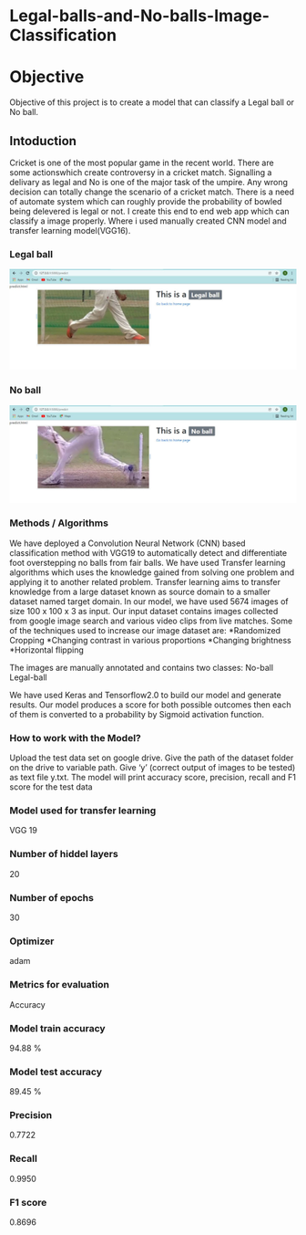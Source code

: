 # Legal-balls-and-No-balls-Image-Classification

# Objective
Objective of this project is to create a model that can classify a Legal ball or No ball.


## Intoduction
Cricket is one of the most popular game in the recent world. There are some actionswhich create controversy in a cricket match. Signalling a delivary as legal and No is 
one of the major task of the umpire. Any wrong decision can totally change the scenario of a cricket match. There is a need of automate system which can roughly provide the probability of bowled being delevered is legal or not. I create this end  to end web app which can classify a image properly. Where i used manually created CNN model and transfer learning model(VGG16).

### Legal ball

![Crick](https://github.com/Sudhakordas/No-ball-detection-with-VGG16/blob/master/static/image/Crick-1.JPG)

### No ball

![Crick-2](https://github.com/Sudhakordas/No-ball-detection-with-VGG16/blob/master/static/image/Cricket-2.JPG)


 


### Methods / Algorithms 
 
We have deployed a Convolution Neural Network (CNN) based classification method with VGG19 to automatically detect and differentiate foot overstepping no balls from fair balls.
We have used Transfer learning algorithms which uses the knowledge gained from solving one problem and applying it to another related problem. Transfer learning aims to transfer knowledge from a large dataset known as source domain to a smaller dataset named target domain. 
In our model, we have used 5674 images of size 100 x 100 x 3  as input. Our input dataset contains images collected from google image search and various video clips from live matches.
Some of the techniques used to increase our image dataset are:
*Randomized Cropping
*Changing contrast in various proportions
*Changing brightness
*Horizontal flipping

The images are manually annotated and contains two classes:
No-ball
Legal-ball

We have used Keras and Tensorflow2.0 to build our model and generate results. Our model produces a score for both possible outcomes then each of them is converted to a probability by Sigmoid activation function.


### How to work with the Model?

Upload the test data set on google drive.
Give the path of the dataset folder on the drive to variable path.
Give  ‘y’ (correct output of images to be tested) as text file y.txt.
The model will print accuracy score, precision, recall and F1 score for the test data

### Model used for transfer learning
VGG 19

### Number of hiddel layers
20

### Number of epochs
30

### Optimizer
adam

### Metrics for evaluation
Accuracy

### Model train accuracy
94.88 %

### Model test accuracy
89.45 %

### Precision
0.7722

### Recall
0.9950

### F1 score
0.8696
 

